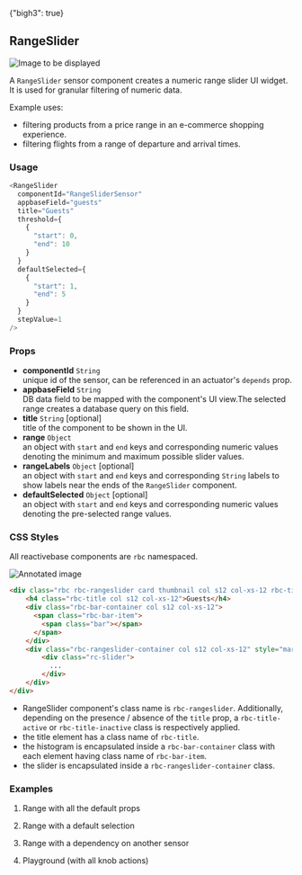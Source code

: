 {"bigh3": true}

## RangeSlider

![Image to be displayed](https://i.imgur.com/OYUWZHL.png)

A `RangeSlider` sensor component creates a numeric range slider UI widget. It is used for granular filtering of numeric data.

Example uses:

* filtering products from a price range in an e-commerce shopping experience.
* filtering flights from a range of departure and arrival times.

### Usage

```js
<RangeSlider
  componentId="RangeSliderSensor"
  appbaseField="guests"
  title="Guests"
  threshold={
    {
      "start": 0,
      "end": 10
    }
  }
  defaultSelected={
    {
      "start": 1,
      "end": 5
    }
  }
  stepValue=1
/>
```

### Props

- **componentId** `String`  
    unique id of the sensor, can be referenced in an actuator's `depends` prop.
- **appbaseField** `String`  
    DB data field to be mapped with the component's UI view.The selected range creates a database query on this field.
- **title** `String` [optional]  
    title of the component to be shown in the UI.
- **range** `Object`  
    an object with `start` and `end` keys and corresponding numeric values denoting the minimum and maximum possible slider values.
- **rangeLabels** `Object` [optional]  
    an object with `start` and `end` keys and corresponding `String` labels to show labels near the ends of the `RangeSlider` component.
- **defaultSelected** `Object` [optional]  
    an object with `start` and `end` keys and corresponding numeric values denoting the pre-selected range values.

### CSS Styles

All reactivebase components are `rbc` namespaced.

![Annotated image](https://i.imgur.com/jXeI9W1.png)

```html
<div class="rbc rbc-rangeslider card thumbnail col s12 col-xs-12 rbc-title-active rbc-labels-inactive">
    <h4 class="rbc-title col s12 col-xs-12">Guests</h4>
    <div class="rbc-bar-container col s12 col-xs-12">
      <span class="rbc-bar-item">
        <span class="bar"></span>
      </span>
    </div>
    <div class="rbc-rangeslider-container col s12 col-xs-12" style="margin: 25px 0px;">
        <div class="rc-slider">
          ...
        </div>
    </div>
</div>
```

* RangeSlider component's class name is `rbc-rangeslider`. Additionally, depending on the presence / absence of the `title` prop, a `rbc-title-active` or `rbc-title-inactive` class is respectively applied.
* the title element has a class name of `rbc-title`.
* the histogram is encapsulated inside a `rbc-bar-container` class with each element having class name of `rbc-bar-item`.
* the slider is encapsulated inside a `rbc-rangeslider-container` class.


### Examples

1. Range with all the default props

2. Range with a default selection

3. Range with a dependency on another sensor

4. Playground (with all knob actions)

